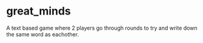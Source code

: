 # great_minds
A text based game where 2 players go through rounds to try and write down the same word as eachother.
